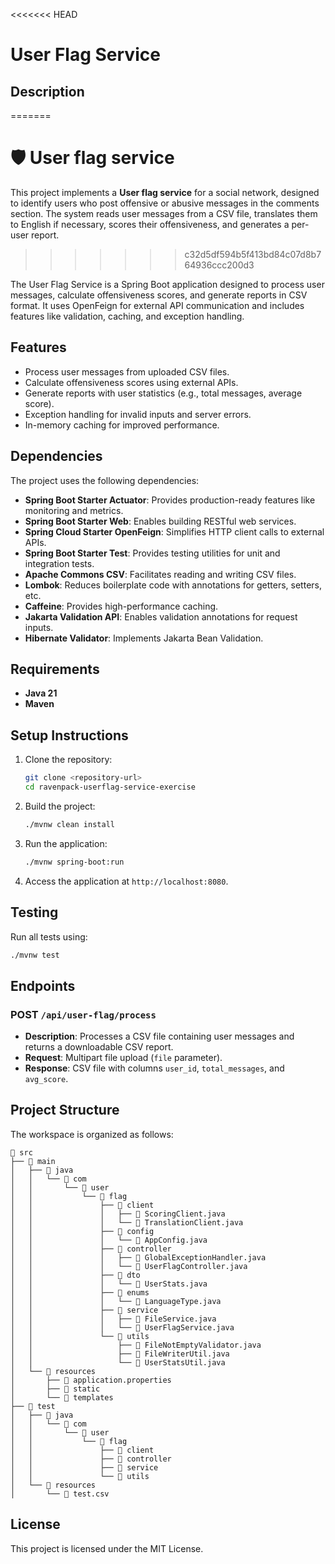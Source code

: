 <<<<<<< HEAD
# User Flag Service

## Description
=======
# 🛡️ User flag service

This project implements a **User flag service** for a social network, designed to identify users who post offensive or abusive messages in the comments section. The system reads user messages from a CSV file, translates them to English if necessary, scores their offensiveness, and generates a per-user report.
>>>>>>> c32d5df594b5f413bd84c07d8b764936ccc200d3

The User Flag Service is a Spring Boot application designed to process user messages, calculate offensiveness scores, and generate reports in CSV format. It uses OpenFeign for external API communication and includes features like validation, caching, and exception handling.

## Features

- Process user messages from uploaded CSV files.
- Calculate offensiveness scores using external APIs.
- Generate reports with user statistics (e.g., total messages, average score).
- Exception handling for invalid inputs and server errors.
- In-memory caching for improved performance.

## Dependencies

The project uses the following dependencies:

- **Spring Boot Starter Actuator**: Provides production-ready features like monitoring and metrics.
- **Spring Boot Starter Web**: Enables building RESTful web services.
- **Spring Cloud Starter OpenFeign**: Simplifies HTTP client calls to external APIs.
- **Spring Boot Starter Test**: Provides testing utilities for unit and integration tests.
- **Apache Commons CSV**: Facilitates reading and writing CSV files.
- **Lombok**: Reduces boilerplate code with annotations for getters, setters, etc.
- **Caffeine**: Provides high-performance caching.
- **Jakarta Validation API**: Enables validation annotations for request inputs.
- **Hibernate Validator**: Implements Jakarta Bean Validation.

## Requirements

- **Java 21**
- **Maven**

## Setup Instructions

1. Clone the repository:

   ```bash
   git clone <repository-url>
   cd ravenpack-userflag-service-exercise
   ```

2. Build the project:

   ```bash
   ./mvnw clean install
   ```

3. Run the application:

   ```bash
   ./mvnw spring-boot:run
   ```

4. Access the application at `http://localhost:8080`.

## Testing

Run all tests using:

```bash
./mvnw test
```

## Endpoints

### POST `/api/user-flag/process`

- **Description**: Processes a CSV file containing user messages and returns a downloadable CSV report.
- **Request**: Multipart file upload (`file` parameter).
- **Response**: CSV file with columns `user_id`, `total_messages`, and `avg_score`.

## Project Structure

The workspace is organized as follows:

```
📂 src
├── 📂 main
│   ├── 📂 java
│   │   └── 📂 com
│   │       └── 📂 user
│   │           └── 📂 flag
│   │               ├── 📂 client
│   │               │   ├── 📄 ScoringClient.java
│   │               │   └── 📄 TranslationClient.java
│   │               ├── 📂 config
│   │               │   └── 📄 AppConfig.java
│   │               ├── 📂 controller
│   │               │   ├── 📄 GlobalExceptionHandler.java
│   │               │   └── 📄 UserFlagController.java
│   │               ├── 📂 dto
│   │               │   └── 📄 UserStats.java
│   │               ├── 📂 enums
│   │               │   └── 📄 LanguageType.java
│   │               ├── 📂 service
│   │               │   ├── 📄 FileService.java
│   │               │   └── 📄 UserFlagService.java
│   │               └── 📂 utils
│   │                   ├── 📄 FileNotEmptyValidator.java
│   │                   ├── 📄 FileWriterUtil.java
│   │                   └── 📄 UserStatsUtil.java
│   └── 📂 resources
│       ├── 📄 application.properties
│       ├── 📂 static
│       └── 📂 templates
├── 📂 test
│   ├── 📂 java
│   │   └── 📂 com
│   │       └── 📂 user
│   │           └── 📂 flag
│   │               ├── 📂 client
│   │               ├── 📂 controller
│   │               ├── 📂 service
│   │               └── 📂 utils
│   └── 📂 resources
│       └── 📄 test.csv
```

## License

This project is licensed under the MIT License.

